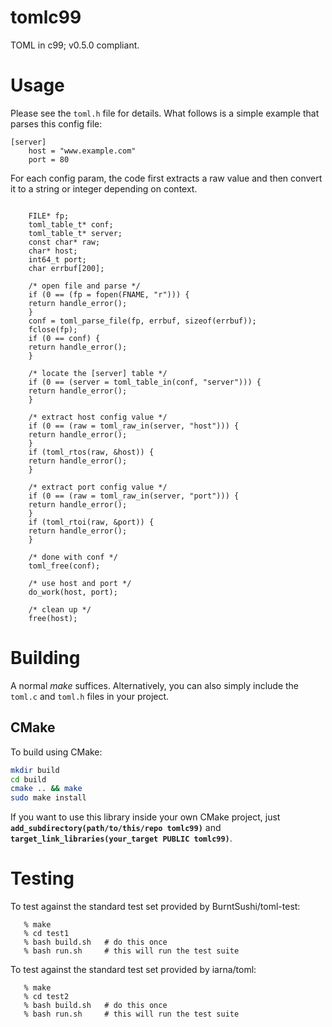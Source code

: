 # tomlc99
TOML in c99; v0.5.0 compliant.


# Usage

Please see the `toml.h` file for details. What follows is a simple example that
parses this config file:

```
[server]
    host = "www.example.com"
    port = 80
```

For each config param, the code first extracts a raw value and then
convert it to a string or integer depending on context.

```

    FILE* fp;
    toml_table_t* conf;
    toml_table_t* server;
    const char* raw;
    char* host;
    int64_t port;
    char errbuf[200];

    /* open file and parse */
    if (0 == (fp = fopen(FNAME, "r"))) {
	return handle_error();
    }
    conf = toml_parse_file(fp, errbuf, sizeof(errbuf));
    fclose(fp);
    if (0 == conf) {
	return handle_error();
    }

    /* locate the [server] table */
    if (0 == (server = toml_table_in(conf, "server"))) {
	return handle_error();
    }

    /* extract host config value */
    if (0 == (raw = toml_raw_in(server, "host"))) {
	return handle_error();
    }
    if (toml_rtos(raw, &host)) {
	return handle_error();
    }

    /* extract port config value */
    if (0 == (raw = toml_raw_in(server, "port"))) {
	return handle_error();
    }
    if (toml_rtoi(raw, &port)) {
	return handle_error();
    }

    /* done with conf */
    toml_free(conf);

    /* use host and port */
    do_work(host, port);

    /* clean up */
    free(host);
```


# Building

A normal *make* suffices. Alternatively, you can also simply include the
`toml.c` and `toml.h` files in your project.

## CMake

To build using CMake:

```bash
mkdir build 
cd build
cmake .. && make
sudo make install
```

If you want to use this library inside your own CMake project, just **`add_subdirectory(path/to/this/repo tomlc99)`** and **`target_link_libraries(your_target PUBLIC tomlc99)`**.

# Testing

To test against the standard test set provided by BurntSushi/toml-test:

```
   % make
   % cd test1
   % bash build.sh   # do this once
   % bash run.sh     # this will run the test suite
```


To test against the standard test set provided by iarna/toml:

```
   % make
   % cd test2
   % bash build.sh   # do this once
   % bash run.sh     # this will run the test suite
```
